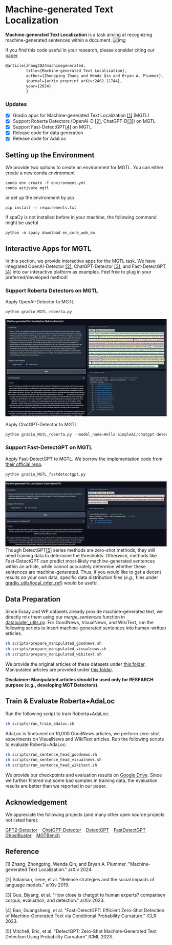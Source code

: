 # Machine-generated Text Localization


**Machine-generated Text Localization** is a task aiming at recognizing machine-generated sentences within a document.
![img](github_figures/MGTL_demo.gif)

If you find this code useful in your research, please consider citing our [paper](https://arxiv.org/pdf/2402.11744.pdf). 

    @article{zhang2024machinegenerated,
             title={Machine-generated Text Localization},
             author={Zhongping Zhang and Wenda Qin and Bryan A. Plummer},
             journal={arXiv preprint arXiv:2402.11744},
             year={2024}
             }


<!--<div style="text-align: center;">
<img src="figure_overview.png" alt="alt text" width="500" height="400" >
</div>-->




### Updates
- [x] Gradio apps for Machine-generated Text Localization [[1]](#mgtl) (MGTL)
- [x] Support Roberta Detectors (OpenAI-D [[2]](#openai_d), ChatGPT-D[[3]](#chatgpt_d)) on MGTL
- [x] Support Fast-DetectGPT[[4]](#fast_detectgpt) on MGTL
- [x] Release code for data generation
- [x] Release code for AdaLoc

## Setting up the Environment
We provide two options to create an environment for MGTL. You can either create a new conda environment
```shell
conda env create -f environment.yml
conda activate mgtl
```
or set up the environment by pip
```shell
pip install -r requirements.txt
```

If spaCy is not installed before in your machine, the following command might be useful 
```shell
python -m spacy download en_core_web_sm
```

## Interactive Apps for MGTL
In this section, we provide interactive apps for the MGTL task. We have integrated OpenAI-Detector [[2]](#openai_d), 
ChatGPT-Detector [[3]](#chatgpt_d), and Fast-DetectGPT [[4]](#fast_detectgpt) into our interactive platform as examples.
Feel free to plug in your preferred/developed method!

### Support Roberta Detectors on MGTL
Apply OpenAI-Detector to MGTL
```python
python gradio_MGTL_roberta.py
```
![img](github_figures/screenshot_black_roberta_mgtl.png)

Apply ChatGPT-Detector to MGTL
```python
python gradio_MGTL_roberta.py --model_name=Hello-SimpleAI/chatgpt-detector-roberta
```

### Support Fast-DetectGPT on MGTL
Apply Fast-DetectGPT to MGTL. We borrow the implementation code from [their official repo](https://github.com/baoguangsheng/fast-detect-gpt).
```python
python gradio_MGTL_fastdetectgpt.py
```
![img](github_figures/screenshot_black_fastdetectgpt_mgtl.png)
Though DetectGPT[[5]](#detectgpt) series methods are zero-shot methods, they still need training data to determine 
the thresholds. Otherwise, methods like Fast-DetectGPT can predict most-likely machine-generated sentences within an article, while cannot 
accurately determine whether these sentences are machine-generated. Thus, if you would like to get a decent results on 
your own data, specific data distribution files (*e.g.*, files under [gradio_utils/local_infer_ref](gradio_utils/local_infer_ref)) 
would be useful.

## Data Preparation

Since Essay and WP datasets already provide machine-generated text, we directly mix them using our *merge_sentences* 
function in [dataloader_utils.py](dataloaders/dataloader_utils.py). For GoodNews, VisualNews, and WikiText, run the 
following scripts to insert machine-generated sentences into human-written articles.    
```sh
sh scripts/prepare_manipulated_goodnews.sh
sh scripts/prepare_manipulated_visualnews.sh
sh scripts/prepare_manipulated_wikitext.sh
```
We provide the original articles of these datasets under [this folder](https://drive.google.com/drive/folders/1KmtlbHlwp2piuZIKx-HVKO3N2dRAQFjY?usp=sharing).
Manipulated articles are provided under [this folder](https://drive.google.com/drive/folders/18FryMm6cH5-r4YUMHXQg8gfnEpexMYPR?usp=sharing).

**Disclaimer: Manipulated articles should be used only for RESEARCH purpose (*e.g.*, developing MGT Detectors).**

## Train & Evaluate Roberta+AdaLoc
Run the following script to train Roberta+AdaLoc:
```sh
sh scripts/run_train_adaloc.sh
```
AdaLoc is finetuned on 10,000 GoodNews articles, we perform zero-shot experiments on VisualNews and WikiText articles.
Run the following scripts to evaluate Roberta+AdaLoc:
```sh
sh scripts/run_sentence_head_goodnews.sh
sh scripts/run_sentence_head_visualnews.sh
sh scripts/run_sentence_head_wikitext.sh
```
We provide our checkpoints and evaluation results on [Google Drive](https://drive.google.com/drive/folders/1D8qYcVoYgwNG7IzadF01W3eyPiuPRnY6?usp=sharing). Since we further filtered out some bad samples in training data, 
the evaluation results are better than we reported in our paper.




## Acknowledgement
We appreciate the following projects (and many other open source projects not listed here): 

[GPT2-Detector](https://openai-openai-detector.hf.space) &#8194;
[ChatGPT-Detector](https://github.com/Hello-SimpleAI/chatgpt-comparison-detection) &#8194; 
[DetectGPT](https://github.com/eric-mitchell/detect-gpt) &#8194; 
[FastDetectGPT](https://github.com/baoguangsheng/fast-detect-gpt) &#8194; 
[GhostBuster](https://github.com/vivek3141/ghostbuster) &#8194;
[MGTBench](https://github.com/xinleihe/MGTBench) &#8194;


## Reference 
<a id="mgtl">[1]</a>
Zhang, Zhongping, Wenda Qin, and Bryan A. Plummer. "Machine-generated Text Localization." arXiv 2024. 

<a id="openai_d">[2]</a>
Solaiman, Irene, et al. "Release strategies and the social impacts of language models." arXiv 2019.

<a id="chatgpt_d">[3]</a>
Guo, Biyang, et al. "How close is chatgpt to human experts? comparison corpus, evaluation, and detection." arXiv 2023.

<a id="fast_detectgpt">[4]</a>
Bao, Guangsheng, et al. "Fast-DetectGPT: Efficient Zero-Shot Detection of Machine-Generated Text via Conditional Probability Curvature." ICLR 2023.

<a id="detectgpt">[5]</a>
Mitchell, Eric, et al. "DetectGPT: Zero-Shot Machine-Generated Text Detection Using Probability Curvature" ICML 2023.


